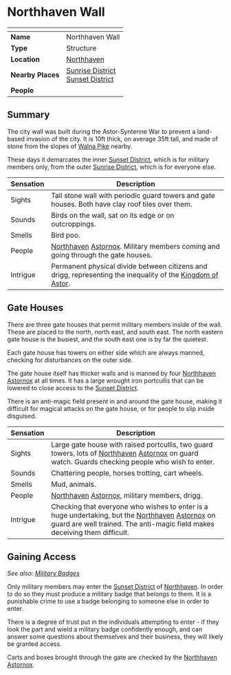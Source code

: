 # Northhaven Wall

| []() | |
| --- | --- |
| **Name** | Northhaven Wall |
| **Type** | Structure |
| **Location** | [Northhaven](../cities/northhaven.md) |
| **Nearby Places** | [Sunrise District](../districts/sunrise-district.md)<br>[Sunset District](../districts/sunset-district.md) |
| **People** | |

## Summary

The city wall was built during the Astor-Syntenne War to prevent a land-based invasion of the city. It is 10ft thick, on average 35ft tall, and made of stone from the slopes of [Walna Pike](../mountains/walna-pike.md) nearby.

These days it demarcates the inner [Sunset District](../districts/sunset-district.md), which is for military members only, from the outer [Sunrise District](../districts/sunrise-district.md), which is for everyone else.

| Sensation | Description |
| ---- | --- |
| Sights | Tall stone wall with periodic guard towers and gate houses. Both have clay roof tiles over them. |
| Sounds | Birds on the wall, sat on its edge or on outcroppings. |
| Smells | Bird poo. |
| People | [Northhaven](../cities/northhaven.md) [Astornox](../../organisations/astornox/astornox.md). Military members coming and going through the gate houses. |
| Intrigue | Permanent physical divide between citizens and drigg, representing the inequality of the [Kingdom of Astor](../../civilisations/kingdom-of-astor/kingdom-of-astor.md). |

## Gate Houses

There are three gate houses that permit military members inside of the wall. These are placed to the north, north east, and south east. The north eastern gate house is the busiest, and the south east one is by far the quietest.

Each gate house has towers on either side which are always manned, checking for disturbances on the outer side.

The gate house itself has thicker walls and is manned by four [Northhaven](../cities/northhaven.md) [Astornox](../../organisations/astornox/astornox.md) at all times. It has a large wrought iron portcullis that can be lowered to close access to the [Sunset District](../districts/sunset-district.md).

There is an anti-magic field present in and around the gate house, making it difficult for magical attacks on the gate house, or for people to slip inside disguised.

| Sensation | Description |
| ---- | --- |
| Sights | Large gate house with raised portcullis, two guard towers, lots of [Northhaven](../cities/northhaven.md) [Astornox](../../organisations/astornox/astornox.md) on guard watch. Guards checking people who wish to enter. |
| Sounds | Chattering people, horses trotting, cart wheels. |
| Smells | Mud, animals. |
| People | [Northhaven](../cities/northhaven.md) [Astornox](../../organisations/astornox/astornox.md), military members, drigg. |
| Intrigue | Checking that everyone who wishes to enter is a huge undertaking, but the [Northhaven](../cities/northhaven.md) [Astornox](../../organisations/astornox/astornox.md) on guard are well trained. The anti-magic field makes deceiving them difficult. |

## Gaining Access

*See also: [Military Badges](../../civilisations/kingdom-of-astor/military-badges.md)*

Only military members may enter the [Sunset District](../districts/sunset-district.md) of [Northhaven](../cities/northhaven.md). In order to do so they must produce a military badge that belongs to them. It is a punishable crime to use a badge belonging to someone else in order to enter.

There is a degree of trust put in the individuals attempting to enter - if they look the part and wield a military badge confidently enough, and can answer some questions about themselves and their business, they will likely be granted access.

Carts and boxes brought through the gate are checked by the [Northhaven](../cities/northhaven.md) [Astornox](../../organisations/astornox/astornox.md).
